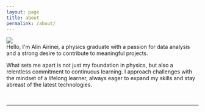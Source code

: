 ```yaml
---
layout: page
title: about
permalink: /about/
---
```


<img class="col one right" src="/img/prof_pic.jpg">

<br/>
Hello, I'm Alin Airinei, a physics graduate with a passion for data analysis and a strong desire to contribute to meaningful projects.

What sets me apart is not just my foundation in physics, but also a relentless commitment to continuous learning. I approach challenges with the mindset of a lifelong learner, always eager to expand my skills and stay abreast of the latest technologies.


<br/>
<hr/>
<br/>
<span class="contacticon center">
	<a href="mailto:alin.airinei924@gmail.com"><i class="fa fa-envelope"></i></a>
	<a href="https://github.com/Al-1n" target="_blank"><i class="fa fa-github"></i></a>
	<a href="https://www.linkedin.com/in/alin-airinei/" target="_blank"><i class="fa fa-linkedin"></i></a>	
</span>



